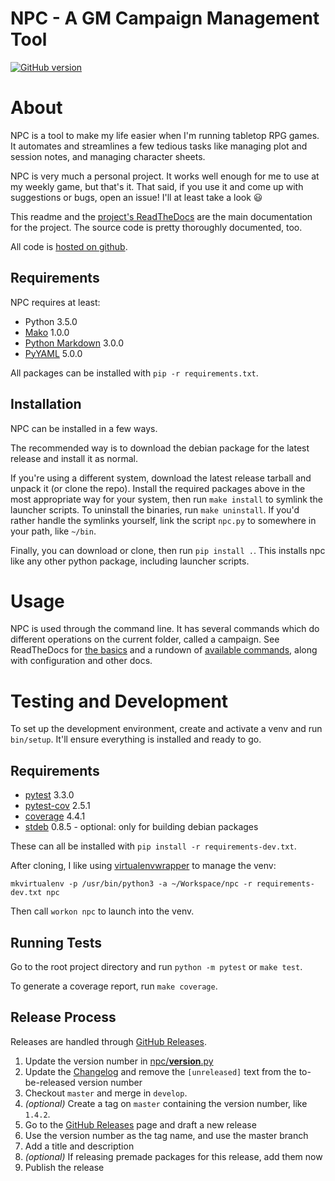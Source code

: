 # NPC - A GM Campaign Management Tool

[![GitHub version](https://badge.fury.io/gh/aurule%2Fnpc.svg)](https://badge.fury.io/gh/aurule%2Fnpc)

# About

NPC is a tool to make my life easier when I'm running tabletop RPG games. It automates and streamlines a few tedious tasks like managing plot and session notes, and managing character sheets. 

NPC is very much a personal project. It works well enough for me to use at my weekly game, but that's it. That said, if you use it and come up with suggestions or bugs, open an issue! I'll at least take a look :smiley:

This readme and the [project's ReadTheDocs](https://npc.readthedocs.io/) are the main documentation for the project. The source code is pretty thoroughly documented, too.

All code is [hosted on github](https://github.com/aurule/npc).

## Requirements

NPC requires at least:

* Python 3.5.0
* [Mako](http://www.makotemplates.org/) 1.0.0
* [Python Markdown](https://github.com/Python-Markdown/markdown) 3.0.0
* [PyYAML](https://github.com/yaml/pyyaml) 5.0.0

All packages can be installed with `pip -r requirements.txt`.

## Installation

NPC can be installed in a few ways.

The recommended way is to download the debian package for the latest release and install it as normal.

If you're using a different system, download the latest release tarball and unpack it (or clone the repo). Install the required packages above in the most appropriate way for your system, then run `make install` to symlink the launcher scripts. To uninstall the binaries, run `make uninstall`. If you'd rather handle the symlinks yourself, link the script `npc.py` to somewhere in your path, like `~/bin`.

Finally, you can download or clone, then run `pip install .`. This installs npc like any other python package, including launcher scripts.

# Usage

NPC is used through the command line. It has several commands which do different operations on the current folder, called a campaign. See ReadTheDocs for [the basics](https://npc.readthedocs.io/en/latest/invocation.html) and a rundown of [available commands](https://npc.readthedocs.io/en/latest/commands.html), along with configuration and other docs.

# Testing and Development

To set up the development environment, create and activate a venv and run `bin/setup`. It'll ensure everything is installed and ready to go.

## Requirements

* [pytest](http://doc.pytest.org/en/latest/) 3.3.0
* [pytest-cov](https://pypi.python.org/pypi/pytest-cov) 2.5.1
* [coverage](https://coverage.readthedocs.io/en/coverage-4.4.1/) 4.4.1
* [stdeb](https://pypi.python.org/pypi/stdeb) 0.8.5 - optional: only for building debian packages

These can all be installed with `pip install -r requirements-dev.txt`.

After cloning, I like using [virtualenvwrapper](https://virtualenvwrapper.readthedocs.io/en/latest/) to manage the venv:

`mkvirtualenv -p /usr/bin/python3 -a ~/Workspace/npc -r requirements-dev.txt npc`

Then call `workon npc` to launch into the venv.

## Running Tests

Go to the root project directory and run `python -m pytest` or `make test`.

To generate a coverage report, run `make coverage`.

## Release Process

Releases are handled through [GitHub Releases](https://github.com/aurule/npc/releases).

1. Update the version number in [npc/__version__.py](https://github.com/aurule/npc/blob/develop/npc/__version__.py)
2. Update the [Changelog](https://github.com/aurule/npc/blob/develop/CHANGELOG.md) and remove the `[unreleased]` text from the to-be-released version number
3. Checkout `master` and merge in `develop`.
4. *(optional)* Create a tag on `master` containing the version number, like `1.4.2`.
5. Go to the [GitHub Releases](https://github.com/aurule/npc/releases) page and draft a new release
6. Use the version number as the tag name, and use the master branch
7. Add a title and description
8. *(optional)* If releasing premade packages for this release, add them now
9. Publish the release
